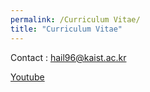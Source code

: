 ```yaml
---
permalink: /Curriculum Vitae/
title: "Curriculum Vitae"
---
```




Contact : hail96@kaist.ac.kr

[Youtube](https://www.youtube.com/watch?v=hmRNMZlz974)